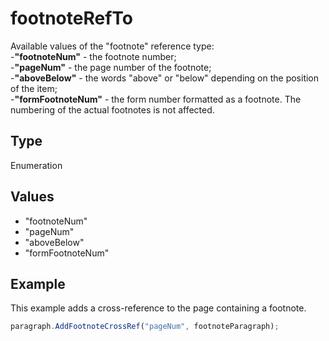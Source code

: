 # footnoteRefTo

Available values of the "footnote" reference type:\
-**"footnoteNum"** - the footnote number;\
-**"pageNum"** - the page number of the footnote;\
-**"aboveBelow"** - the words "above" or "below" depending on the position of the item;\
-**"formFootnoteNum"** - the form number formatted as a footnote. The numbering of the actual footnotes is not affected.

## Type

Enumeration

## Values

- "footnoteNum"
- "pageNum"
- "aboveBelow"
- "formFootnoteNum"


## Example

This example adds a cross-reference to the page containing a footnote.

```javascript editor-pdf
paragraph.AddFootnoteCrossRef("pageNum", footnoteParagraph);
```
